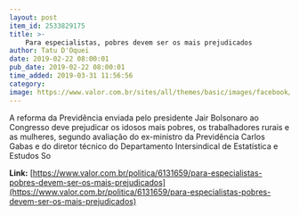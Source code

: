 ```yaml
---
layout: post
item_id: 2533829175
title: >-
    Para especialistas, pobres devem ser os mais prejudicados
author: Tatu D'Oquei
date: 2019-02-22 08:00:01
pub_date: 2019-02-22 08:00:01
time_added: 2019-03-31 11:56:56
category: 
image: https://www.valor.com.br/sites/all/themes/basic/images/facebook/valor-big.jpg
---
```


A reforma da Previdência enviada pelo presidente Jair Bolsonaro ao Congresso deve prejudicar os idosos mais pobres, os trabalhadores rurais e as mulheres, segundo avaliação do ex-ministro da Previdência Carlos Gabas e do diretor técnico do Departamento Intersindical de Estatística e Estudos So

**Link:** [https://www.valor.com.br/politica/6131659/para-especialistas-pobres-devem-ser-os-mais-prejudicados](https://www.valor.com.br/politica/6131659/para-especialistas-pobres-devem-ser-os-mais-prejudicados)

